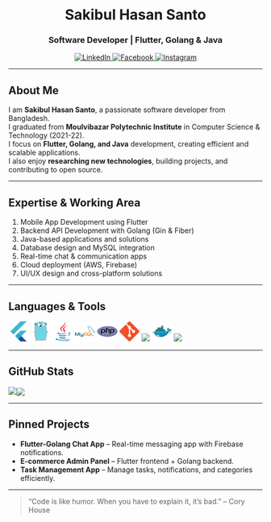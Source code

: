 <h1 align="center">Sakibul Hasan Santo</h1>
<h3 align="center">Software Developer | Flutter, Golang & Java</h3>

<p align="center">
  <a href="https://www.linkedin.com/help/linkedin/?trk=p_settings_helpcenter_globalnav_android" target="_blank">
    <img src="https://img.shields.io/badge/LinkedIn-Sakibul%20Hasan%20Santo-blue?style=for-the-badge&logo=linkedin&logoColor=white" alt="LinkedIn" />
  </a>
  <a href="https://fb.com/mdsakibulhasansanto" target="_blank">
    <img src="https://img.shields.io/badge/Facebook-Sakibul%20Hasan%20Santo-1877F2?style=for-the-badge&logo=facebook&logoColor=white" alt="Facebook" />
  </a>
  <a href="https://instagram.com/mdsakibulhasansanto" target="_blank">
    <img src="https://img.shields.io/badge/Instagram-Sakibul%20Hasan%20Santo-E4405F?style=for-the-badge&logo=instagram&logoColor=white" alt="Instagram" />
  </a>
</p>

---

## About Me
I am **Sakibul Hasan Santo**, a passionate software developer from Bangladesh.  
I graduated from **Moulvibazar Polytechnic Institute** in Computer Science & Technology (2021-22).  
I focus on **Flutter, Golang, and Java** development, creating efficient and scalable applications.  
I also enjoy **researching new technologies**, building projects, and contributing to open source.

---

## Expertise & Working Area
1. Mobile App Development using Flutter  
2. Backend API Development with Golang (Gin & Fiber)  
3. Java-based applications and solutions  
4. Database design and MySQL integration  
5. Real-time chat & communication apps  
6. Cloud deployment (AWS, Firebase)  
7. UI/UX design and cross-platform solutions  

---

## Languages & Tools
<p>
  <img src="https://raw.githubusercontent.com/devicons/devicon/master/icons/flutter/flutter-original.svg" height="40"/>
  <img src="https://raw.githubusercontent.com/devicons/devicon/master/icons/go/go-original.svg" height="40"/>
  <img src="https://raw.githubusercontent.com/devicons/devicon/master/icons/java/java-original.svg" height="40"/>
  <img src="https://raw.githubusercontent.com/devicons/devicon/master/icons/mysql/mysql-original-wordmark.svg" height="40"/>
  <img src="https://raw.githubusercontent.com/devicons/devicon/master/icons/php/php-original.svg" height="40"/>
  <img src="https://raw.githubusercontent.com/devicons/devicon/master/icons/git/git-original.svg" height="40"/>
  <img src="https://www.vectorlogo.zone/logos/firebase/firebase-icon.svg" height="40"/>
  <img src="https://raw.githubusercontent.com/devicons/devicon/master/icons/docker/docker-original.svg" height="40"/>
  <img src="https://www.vectorlogo.zone/logos/figma/figma-icon.svg" height="40"/>
</p>

---

## GitHub Stats
<p>
  <img align="left" src="https://github-readme-stats.vercel.app/api?username=mdsakibulhasansanto&show_icons=true&theme=tokyonight" />
  <img align="center" src="https://github-readme-stats.vercel.app/api/top-langs/?username=mdsakibulhasansanto&layout=compact&theme=tokyonight" />
</p>

---

## Pinned Projects
- **Flutter-Golang Chat App** – Real-time messaging app with Firebase notifications.  
- **E-commerce Admin Panel** – Flutter frontend + Golang backend.  
- **Task Management App** – Manage tasks, notifications, and categories efficiently.  

---

> “Code is like humor. When you have to explain it, it’s bad.” – Cory House
